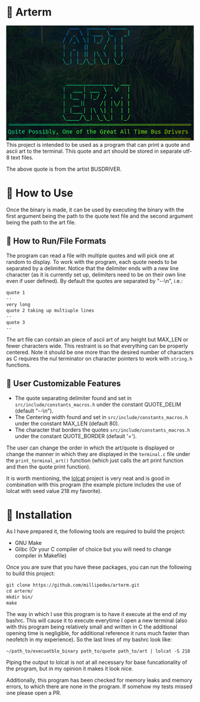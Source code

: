 # :evergreen_tree: Arterm
![example picture](./resources/example.png "Example Arterm")
This project is intended to be used as a program that can print a quote and
ascii art to the terminal. This quote and art should be stored in separate utf-8
text files.

The above quote is from the artist BUSDRIVER.

# :blossom: How to Use
Once the binary is made, it can be used by executing the binary with the first
argument being the path to the quote text file and the second argument being the
path to the art file.

## :hammer: How to Run/File Formats
The program can read a file with multiple quotes and will pick one at random to
display. To work with the program, each quote needs to be separated by a
delimiter. Notice that the delimiter ends with a new line character (as it is
currently set up, delimiters need to be on their own line even if user defined). 
By default the quotes are separated by "--\n", i.e.:
```
quote 1
--
very long
quote 2 taking up multiuple lines
--
quote 3
--
```

The art file can contain an piece of ascii art of any height but MAX_LEN or
fewer characters wide. This restraint is so that everything can be properly
centered. Note it should be one more than the desired number of characters as C
requires the nul terminator on character pointers to work with `string.h`
functions.

## :notebook_with_decorative_cover: User Customizable Features
- The quote separating delimiter found and set in `src/include/constants_macros.h`
  under the constant QUOTE_DELIM (default "--\n").
- The Centering width found and set in `src/include/constants_macros.h` under
  the constant MAX_LEN (default 80).
- The character that borders the quotes `src/include/constants_macros.h` under
  the constant QUOTE_BORDER (default '=').

The user can change the order in which the art/quote is displayed or change the
manner in which they are displayed in the `terminal.c` file under the
`print_terminal_art()` function (which just calls the art print function and
then the quote print function).

It is worth mentioning, the [lolcat](https://github.com/busyloop/lolcat.git)
project is very neat and is good in combination with this program (the example
picture includes the use of lolcat with seed value 218 my favorite).

# :floppy_disk: Installation
As I have prepared it, the following tools are required to build the project:
- GNU Make
- Glibc (Or your C compiler of choice but you will need to change compiler in
  Makefile)

Once you are sure that you have these packages, you can run the following to
build this project:
```
git clone https://github.com/millipedes/arterm.git
cd arterm/
mkdir bin/
make
```

The way in which I use this program is to have it execute at the end of my
bashrc.  This will cause it to execute everytime I open a new terminal (also
with this program being relatively small and written in C the additional opening
time is negligible, for additional reference it runs much faster than neofetch
in my experience). So the last lines of my bashrc look like:
```
~/path_to/execuatble_binary path_to/quote path_to/art | lolcat -S 218
```
Piping the output to lolcat is not at all necessary for base funcationality of
the program, but in my opinion it makes it look nice.

Additionally, this program has been checked for memory leaks and memory errors,
to which there are none in the program. If somehow my tests missed one please
open a PR.
